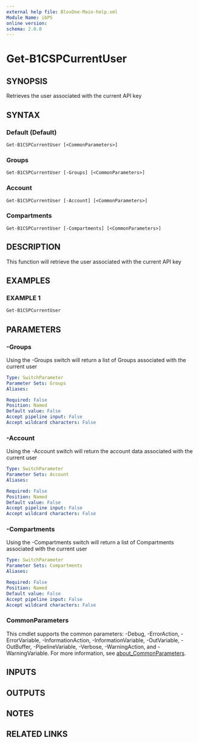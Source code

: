 ```yaml
---
external help file: BloxOne-Main-help.xml
Module Name: ibPS
online version:
schema: 2.0.0
---
```


# Get-B1CSPCurrentUser

## SYNOPSIS
Retrieves the user associated with the current API key

## SYNTAX

### Default (Default)
```
Get-B1CSPCurrentUser [<CommonParameters>]
```

### Groups
```
Get-B1CSPCurrentUser [-Groups] [<CommonParameters>]
```

### Account
```
Get-B1CSPCurrentUser [-Account] [<CommonParameters>]
```

### Compartments
```
Get-B1CSPCurrentUser [-Compartments] [<CommonParameters>]
```

## DESCRIPTION
This function will retrieve the user associated with the current API key

## EXAMPLES

### EXAMPLE 1
```powershell
Get-B1CSPCurrentUser
```

## PARAMETERS

### -Groups
Using the -Groups switch will return a list of Groups associated with the current user

```yaml
Type: SwitchParameter
Parameter Sets: Groups
Aliases:

Required: False
Position: Named
Default value: False
Accept pipeline input: False
Accept wildcard characters: False
```

### -Account
Using the -Account switch will return the account data associated with the current user

```yaml
Type: SwitchParameter
Parameter Sets: Account
Aliases:

Required: False
Position: Named
Default value: False
Accept pipeline input: False
Accept wildcard characters: False
```

### -Compartments
Using the -Compartments switch will return a list of Compartments associated with the current user

```yaml
Type: SwitchParameter
Parameter Sets: Compartments
Aliases:

Required: False
Position: Named
Default value: False
Accept pipeline input: False
Accept wildcard characters: False
```

### CommonParameters
This cmdlet supports the common parameters: -Debug, -ErrorAction, -ErrorVariable, -InformationAction, -InformationVariable, -OutVariable, -OutBuffer, -PipelineVariable, -Verbose, -WarningAction, and -WarningVariable. For more information, see [about_CommonParameters](http://go.microsoft.com/fwlink/?LinkID=113216).

## INPUTS

## OUTPUTS

## NOTES

## RELATED LINKS
